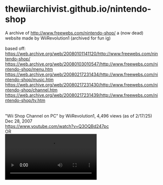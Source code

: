# thewiiarchivist.github.io/nintendo-shop
A archive of http://www.freewebs.com/nintendo-shop/ a (now dead) website made by WiiRevolution1 (archived for fun ig)<br>
<br>
based off: 
https://web.archive.org/web/20080101141120/http://www.freewebs.com/nintendo-shop/
<br>
https://web.archive.org/web/20080103010547/http://www.freewebs.com/nintendo-shop/menu.htm
<br>
https://web.archive.org/web/20080217231434/http://www.freewebs.com/nintendo-shop/music.htm
<br>
https://web.archive.org/web/20080217231430/http://www.freewebs.com/nintendo-shop/channel.htm
<br>
https://web.archive.org/web/20080217231439/http://www.freewebs.com/nintendo-shop/tv.htm
<br>
<br><br>
"Wii Shop Channel on PC" by WiiRevolution1, 4,496 views (as of 2/17/25)  Dec 28, 2007
<br>
https://www.youtube.com/watch?v=Q3OQBd247pc
<BR>OR<BR>
<video src="https://github.com/user-attachments/assets/5f832083-1b3b-4d0d-8eb2-977b447b8825" controls="">
